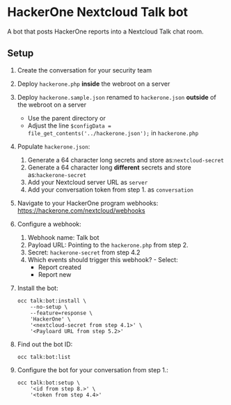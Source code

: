 # HackerOne Nextcloud Talk bot

A bot that posts HackerOne reports into a Nextcloud Talk chat room.

## Setup

1. Create the conversation for your security team
2. Deploy `hackerone.php` **inside** the webroot on a server
3. Deploy `hackerone.sample.json` renamed to `hackerone.json` **outside** of the webroot on a server
    - Use the parent directory or
    - Adjust the line `$configData = file_get_contents('../hackerone.json');` in `hackerone.php`
4. Populate `hackerone.json`:
   1. Generate a 64 character long secrets and store as:`nextcloud-secret`
   2. Generate a 64 character long **different** secrets and store as:`hackerone-secret`
   3. Add your Nextcloud server URL as `server`
   4. Add your conversation token from step 1. as `conversation`

5. Navigate to your HackerOne program webhooks: https://hackerone.com/nextcloud/webhooks
6. Configure a webhook:
   1. Webhook name: Talk bot
   2. Payload URL: Pointing to the `hackerone.php` from step 2.
   3. Secret: `hackerone-secret` from step 4.2
   4. Which events should trigger this webhook? - Select:
      - Report created
      - Report new

7. Install the bot:
   ```shell
   occ talk:bot:install \
       --no-setup \
       --feature=response \
       'HackerOne' \
       '<nextcloud-secret from step 4.1>' \
       '<Payloard URL from step 5.2>'
   ```

8. Find out the bot ID:
   ```shell
   occ talk:bot:list
   ```

9. Configure the bot for your conversation from step 1.:
   ```shell
   occ talk:bot:setup \
       '<id from step 8.>' \
       '<token from step 4.4>'
   ```
   
